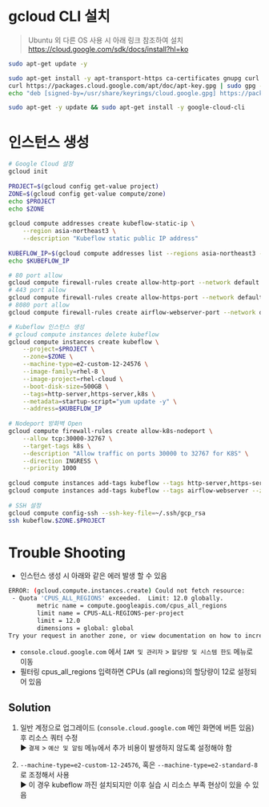 
# gcloud CLI 설치

> Ubuntu 외 다른 OS 사용 시 아래 링크 참조하여 설치  
> https://cloud.google.com/sdk/docs/install?hl=ko

```bash
sudo apt-get update -y

sudo apt-get install -y apt-transport-https ca-certificates gnupg curl
curl https://packages.cloud.google.com/apt/doc/apt-key.gpg | sudo gpg --dearmor -o /usr/share/keyrings/cloud.google.gpg
echo "deb [signed-by=/usr/share/keyrings/cloud.google.gpg] https://packages.cloud.google.com/apt cloud-sdk main" | sudo tee -a /etc/apt/sources.list.d/google-cloud-sdk.list

sudo apt-get -y update && sudo apt-get install -y google-cloud-cli
```

# 인스턴스 생성
```bash
# Google Cloud 설정
gcloud init
 
PROJECT=$(gcloud config get-value project)
ZONE=$(gcloud config get-value compute/zone)
echo $PROJECT
echo $ZONE
 
gcloud compute addresses create kubeflow-static-ip \
    --region asia-northeast3 \
    --description "Kubeflow static public IP address"
 
KUBEFLOW_IP=$(gcloud compute addresses list --regions asia-northeast3 --format="value(address)")
echo $KUBEFLOW_IP

# 80 port allow
gcloud compute firewall-rules create allow-http-port --network default --allow tcp:80 --target-tags http-server --source-ranges 0.0.0.0/0
# 443 port allow
gcloud compute firewall-rules create allow-https-port --network default --allow tcp:443 --target-tags https-server --source-ranges 0.0.0.0/0
# 8080 port allow
gcloud compute firewall-rules create airflow-webserver-port --network default --allow tcp:8080 --target-tags airflow-webserver --source-ranges 0.0.0.0/0

# Kubeflow 인스턴스 생성
# gcloud compute instances delete kubeflow
gcloud compute instances create kubeflow \
    --project=$PROJECT \
    --zone=$ZONE \
    --machine-type=e2-custom-12-24576 \
    --image-family=rhel-8 \
    --image-project=rhel-cloud \
    --boot-disk-size=500GB \
    --tags=http-server,https-server,k8s \
    --metadata=startup-script="yum update -y" \
    --address=$KUBEFLOW_IP
 
# Nodeport 방화벽 Open
gcloud compute firewall-rules create allow-k8s-nodeport \
    --allow tcp:30000-32767 \
    --target-tags k8s \
    --description "Allow traffic on ports 30000 to 32767 for K8S" \
    --direction INGRESS \
    --priority 1000
 
gcloud compute instances add-tags kubeflow --tags http-server,https-server,k8s --zone $ZONE
gcloud compute instances add-tags kubeflow --tags airflow-webserver --zone $ZONE
 
# SSH 설정
gcloud compute config-ssh --ssh-key-file=~/.ssh/gcp_rsa
ssh kubeflow.$ZONE.$PROJECT
```

# Trouble Shooting

- 인스턴스 생성 시 아래와 같은 에러 발생 할 수 있음

```bash
ERROR: (gcloud.compute.instances.create) Could not fetch resource:
 - Quota 'CPUS_ALL_REGIONS' exceeded.  Limit: 12.0 globally.
        metric name = compute.googleapis.com/cpus_all_regions
        limit name = CPUS-ALL-REGIONS-per-project
        limit = 12.0
        dimensions = global: global
Try your request in another zone, or view documentation on how to increase quotas: https://cloud.google.com/compute/quotas.
```

- `console.cloud.google.com` 에서 `IAM 및 관리자` > `할당량 및 시스템 한도` 메뉴로 이동
- 필터링 cpus_all_regions 입력하면 	CPUs (all regions)의 할당량이 12로 설정되어 있음


## Solution
1. 일반 계정으로 업그레이드 (`console.cloud.google.com` 메인 화면에 버튼 있음) 후 리소스 쿼터 수정   
▶  `결제` > `예산 및 알림` 메뉴에서 추가 비용이 발생하지 않도록 설정해야 함   

2. `--machine-type=e2-custom-12-24576`,  혹은 `--machine-type=e2-standard-8` 로 조정해서 사용   
▶ 이 경우 kubeflow 까진 설치되지만 이후 실습 시 리소스 부족 현상이 있을 수 있음